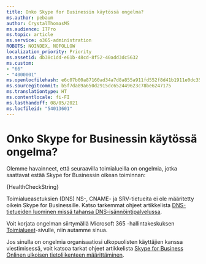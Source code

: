 ```yaml
---
title: Onko Skype for Businessin käytössä ongelma?
ms.author: pebaum
author: CrystalThomasMS
ms.audience: ITPro
ms.topic: article
ms.service: o365-administration
ROBOTS: NOINDEX, NOFOLLOW
localization_priority: Priority
ms.assetid: db38c1dd-e61b-48cd-8f52-40add3dc5632
ms.custom:
- "66"
- "4000001"
ms.openlocfilehash: e6c07b00a87160ad34a7d8a855a911fd552f8d41b1911e0dc35109306d105977
ms.sourcegitcommit: b5f7da89a650d2915dc652449623c78be6247175
ms.translationtype: HT
ms.contentlocale: fi-FI
ms.lasthandoff: 08/05/2021
ms.locfileid: "54013601"
---
```

# <a name="issue-with-skype-for-business"></a>Onko Skype for Businessin käytössä ongelma?

Olemme havainneet, että seuraavilla toimialueilla on ongelmia, jotka saattavat estää Skype for Businessin oikean toiminnan:
  
{HealthCheckString}
  
Toimialueasetuksien (DNS) NS-, CNAME- ja SRV-tietueita ei ole määritetty oikein Skype for Businessille. Katso tarkemmat ohjeet artikkelista [DNS-tietueiden luominen missä tahansa DNS-isännöintipalvelussa](https://docs.microsoft.com/microsoft-365/admin/get-help-with-domains/create-dns-records-at-any-dns-hosting-provider).
  
Voit korjata ongelman siirtymällä Microsoft 365 -hallintakeskuksen [Toimialueet](https://admin.microsoft.com/adminportal/home#/Domains)-sivulle, niin autamme sinua.
  
Jos sinulla on ongelmia organisaatiosi ulkopuolisten käyttäjien kanssa viestimisessä, voit katsoa tarkat ohjeet artikkelista [Skype for Business Onlinen ulkoisen tietoliikenteen määrittäminen](https://support.microsoft.com/help/10041/set-up-skype-for-business-online-external-communications.aspx).

  